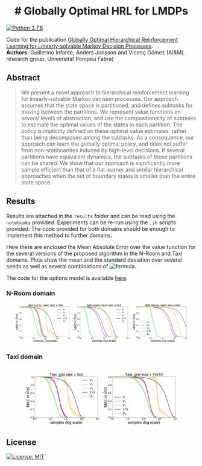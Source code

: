 
<h1 style="text-align: center;"># Globally Optimal HRL for LMDPs</h1>

[![Python 3.7.8](https://img.shields.io/badge/Python-3.7.8-blue)](https://www.python.org/downloads/release/python-378/)

Code for the publication [Globally Optimal Hierarchical Reinforcement Learning for Linearly-solvable Markov Decision Processes](https://arxiv.org/abs/2106.15380).<br>
**Authors:** Guillermo Infante, Anders Jonsson and Vicenç Gómez (AI&ML research group, Universitat Pompeu Fabra)

## **Abstract**

> We present a novel approach to hierarchical reinforcement learning for linearly-solvable Markov decision processes. Our approach assumes that the state space is partitioned, and defines subtasks for moving between the partitions. We represent value functions on several levels of abstraction, and use the compositionality of subtasks to estimate the optimal values of the states in each partition. The policy is implicitly defined on these optimal value estimates, rather than being decomposed among the subtasks. As a consequence, our approach can learn the globally optimal policy, and does not suffer from non-stationarities induced by high-level decisions. If several partitions have equivalent dynamics, the subtasks of those partitions can be shared.
We show that our approach is significantly more sample efficient than that of a flat learner and similar hierarchical approaches when the set of boundary states is smaller than the entire state space.

## **Results**

Results are attached in the ```results``` folder and can be read using the ```notebooks``` provided. Experiments can be re-run using the ```.sh``` scripts provided. The code provided for both domains should be enough to implement this method to further domains.

Here there are enclosed the Mean Absolute Error over the value function for the several versions of the proposed algorithm in the N-Room and Taxi domains. Plots show the mean and the standard deviation over several seeds as well as several combinations of ![formula](https://render.githubusercontent.com/render/math?math=\alpha_\mathcal{l}).

The code for the options model is available [here](https://github.com/guillermoim/options).

### N-Room domain

<!-- <table>
  <tr>
    <td> <img src="notebooks/pictures/nroom_3_3-1.png"  alt="1" width = "30%" height = "30%" ></td>
    <td> <img src="notebooks/pictures/nroom_5_5-1.png"  alt="1" width = "30%" height = "30%" ></td>
    <td> <img src="notebooks/pictures/nroom_8_8-1.png"  alt="1" width = "30%" height = "30%" ></td>
   </tr> 
</table> -->

<div align="center">
  <img src="notebooks/pictures/nroom_3_3-1.png" width="30%" height="30%">
  <img src="notebooks/pictures/nroom_5_5-1.png"  alt="1" width = "30%" height = "30%" >
  <img src="notebooks/pictures/nroom_8_8-1.png"  alt="1" width = "30%" height = "30%" >
</div>

<!--<div align="center">
  <img src="notebooks/pictures/nroom_5_5-1.png" width="50%" height="50%">
</div>-->

<!--<div align="center">
  <img src="notebooks/pictures/nroom_8_8-1.png" width="50%" height="50%">
</div>-->

### Taxi domain

<table>
  <tr>
</table>

<div align="center">
  <img src="notebooks/pictures/taxi_5-1.png"  alt="1" width = "40%" height = "40%" >
  <img src="notebooks/pictures/taxi_10-1.png"  alt="1" width = "40%" height = "40%">
</div>

## License
[![License: MIT](https://img.shields.io/badge/License-MIT-yellow.svg)](https://opensource.org/licenses/MIT)



